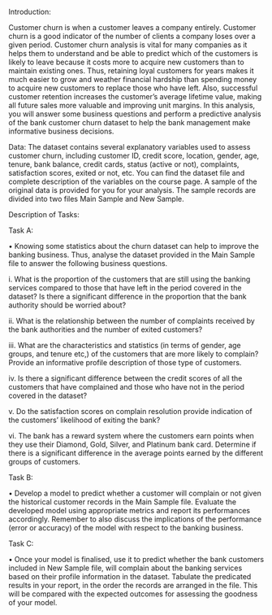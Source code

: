 Introduction:

Customer churn is when a customer leaves a company entirely. Customer
churn is a good indicator of the number of clients a company loses over a
given period. Customer churn analysis is vital for many companies as it helps
them to understand and be able to predict which of the customers is likely to
leave because it costs more to acquire new customers than to maintain
existing ones. Thus, retaining loyal customers for years makes it much easier
to grow and weather financial hardship than spending money to acquire new
customers to replace those who have left. Also, successful customer retention
increases the customer’s average lifetime value, making all future sales more
valuable and improving unit margins. In this analysis, you will answer some
business questions and perform a predictive analysis of the bank customer
churn dataset to help the bank management make informative business
decisions.

Data:
The dataset contains several explanatory variables used to assess customer
churn, including customer ID, credit score, location, gender, age, tenure, bank
balance, credit cards, status (active or not), complaints, satisfaction scores,
exited or not, etc. You can find the dataset file and complete description of the
variables on the course page. A sample of the original data is provided for you
for your analysis. The sample records are divided into two files Main
Sample and New Sample.

Description of Tasks:

Task A:

• Knowing some statistics about the churn dataset can help to
improve the banking business. Thus, analyse the dataset provided
in the Main Sample file to answer the following business questions.

i. What is the proportion of the customers that are still using the
banking services compared to those that have left in the period
covered in the dataset? Is there a significant difference in the
proportion that the bank authority should be worried about?

ii. What is the relationship between the number of complaints
received by the bank authorities and the number of exited
customers?

iii. What are the characteristics and statistics (in terms of gender,
age groups, and tenure etc,) of the customers that are more
likely to complain? Provide an informative profile description of
those type of customers.

iv. Is there a significant difference between the credit scores of all
the customers that have complained and those who have not in
the period covered in the dataset?

v. Do the satisfaction scores on complain resolution provide
indication of the customers’ likelihood of exiting the bank?

vi. The bank has a reward system where the customers earn points
when they use their Diamond, Gold, Silver, and Platinum bank
card. Determine if there is a significant difference in the average
points earned by the different groups of customers.


Task B:

• Develop a model to predict whether a customer will complain or not
given the historical customer records in the Main Sample file.
Evaluate the developed model using appropriate metrics and report
its performances accordingly. Remember to also discuss the
implications of the performance (error or accuracy) of the model
with respect to the banking business.

Task C:

• Once your model is finalised, use it to predict whether the bank
customers included in New Sample file, will complain about the
banking services based on their profile information in the dataset.
Tabulate the predicated results in your report, in the order the
records are arranged in the file. This will be compared with the
expected outcomes for assessing the goodness of your model.

